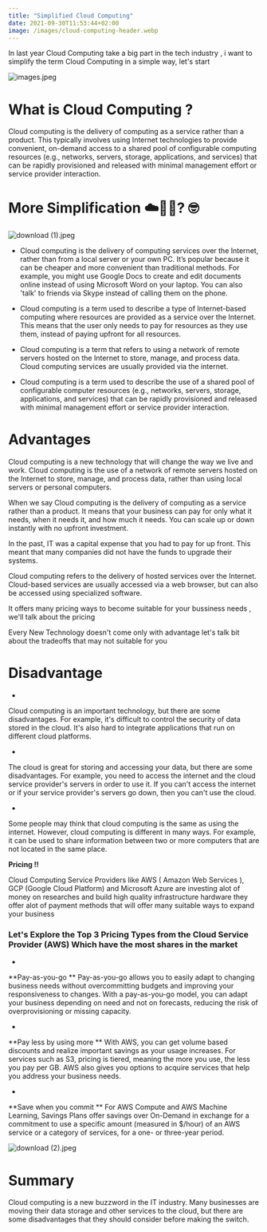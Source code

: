 ```yaml
---
title: "Simplified Cloud Computing"
date: 2021-09-30T11:53:44+02:00
image: /images/cloud-computing-header.webp
---
```



In last year Cloud Computing take a big part in the tech industry , i want to simplify the term Cloud Computing in a simple way, let's start 



![images.jpeg](https://cdn.hashnode.com/res/hashnode/image/upload/v1632950686790/AS_gIMibX.jpeg)

# What is Cloud Computing ? 

Cloud computing is the delivery of computing as a service rather than a product. This typically involves using Internet technologies to provide convenient, on-demand access to a shared pool of configurable computing resources (e.g., networks, servers, storage, applications, and services) that can be rapidly provisioned and released with minimal management effort or service provider interaction.

# More Simplification ☁️👨‍💻? 🤓 
![download (1).jpeg](https://cdn.hashnode.com/res/hashnode/image/upload/v1632950907372/vRUfthyS5.jpeg)


- Cloud computing is the delivery of computing services over the Internet, rather than from a local server or your own PC. It’s popular because it can be cheaper and more convenient than traditional methods. For example, you might use Google Docs to create and edit documents online instead of using Microsoft Word on your laptop. You can also 'talk' to friends via Skype instead of calling them on the phone.

- Cloud computing is a term used to describe a type of Internet-based computing where resources are provided as a service over the Internet. This means that the user only needs to pay for resources as they use them, instead of paying upfront for all resources.

- Cloud computing is a term that refers to using a network of remote servers hosted on the Internet to store, manage, and process data. Cloud computing services are usually provided via the internet.

- Cloud computing is a term used to describe the use of a shared pool of configurable computer resources (e.g., networks, servers, storage, applications, and services) that can be rapidly provisioned and released with minimal management effort or service provider interaction.


# Advantages 


Cloud computing is a new technology that will change the way we live and work. Cloud computing is the use of a network of remote servers hosted on the Internet to store, manage, and process data, rather than using local servers or personal computers.


> 
When we say Cloud computing is the delivery of computing as a service rather than a product. 
It means that your business can pay for only what it needs, when it needs it, and how much it needs. You can scale up or down instantly with no upfront investment.

In the past, IT was a capital expense that you had to pay for up front. This meant that many companies did not have the funds to upgrade their systems.

Cloud computing refers to the delivery of hosted services over the Internet. Cloud-based services are usually accessed via a web browser, but can also be accessed using specialized software.

It offers many pricing ways to become suitable for your bussiness needs , we'll talk about the pricing 

> 
Every New Technology doesn't come only with advantage let's talk bit about the tradeoffs that may not suitable for you


# Disadvantage 


- 
Cloud computing is an important technology, but there are some disadvantages. For example, it's difficult to control the security of data stored in the cloud. It's also hard to integrate applications that run on different cloud platforms.


- 
The cloud is great for storing and accessing your data, but there are some disadvantages. For example, you need to access the internet and the cloud service provider's servers in order to use it. If you can't access the internet or if your service provider's servers go down, then you can't use the cloud.


- 
Some people may think that cloud computing is the same as using the internet. However, cloud computing is different in many ways. For example, it can be used to share information between two or more computers that are not located in the same place.

**Pricing !!**



> 
Cloud Computing Service Providers like AWS ( Amazon Web Services ), GCP (Google Cloud Platform) and Microsoft Azure are investing alot of money on researches and build high quality infrastructure hardware they offer alot of payment methods that will offer many suitable ways to expand your business 

### Let's Explore the Top 3 Pricing Types from the Cloud Service Provider (AWS) Which have the most shares in the market 


- 
**Pay-as-you-go
**
Pay-as-you-go allows you to easily adapt to changing business needs without overcommitting budgets and improving your responsiveness to changes. With a pay-as-you-go model, you can adapt your business depending on need and not on forecasts, reducing the risk of overprovisioning or missing capacity.

- 
**Pay less by using more
**
With AWS, you can get volume based discounts and realize important savings as your usage increases. For services such as S3, pricing is tiered, meaning the more you use, the less you pay per GB. AWS also gives you options to acquire services that help you address your business needs.


- 
**Save when you commit
**
For AWS Compute and AWS Machine Learning, Savings Plans offer savings over On-Demand in exchange for a commitment to use a specific amount (measured in $/hour) of an AWS service or a category of services, for a one- or three-year period.


![download (2).jpeg](https://cdn.hashnode.com/res/hashnode/image/upload/v1632952522704/oXaCwpJXw.jpeg)

# Summary 

Cloud computing is a new buzzword in the IT industry. Many businesses are moving their data storage and other services to the cloud, but there are some disadvantages that they should consider before making the switch.
 



